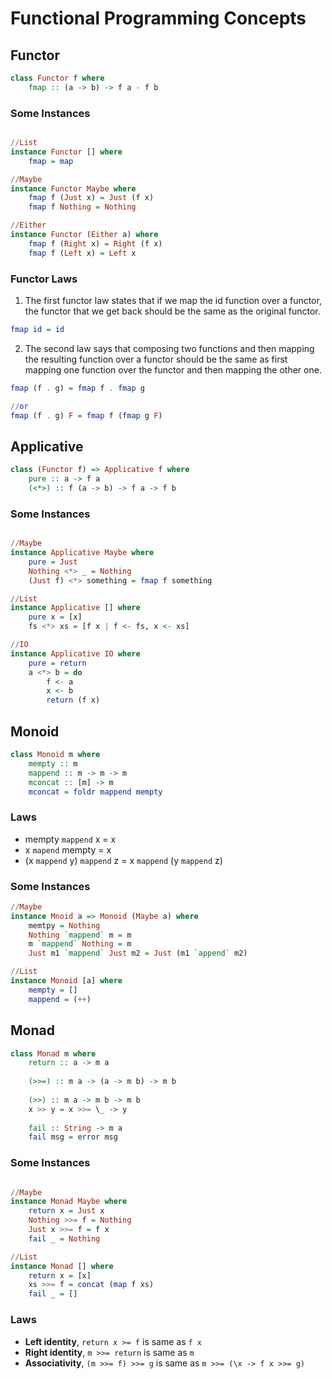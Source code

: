 # Functional Programming Concepts

## Functor

```haskell
class Functor f where
    fmap :: (a -> b) -> f a - f b
```

### Some Instances

```haskell

//List
instance Functor [] where
    fmap = map

//Maybe
instance Functor Maybe where
    fmap f (Just x) = Just (f x)
    fmap f Nothing = Nothing

//Either
instance Functor (Either a) where
    fmap f (Right x) = Right (f x)
    fmap f (Left x) = Left x

```

### Functor Laws

1. The first functor law states that if we map the id function over a functor, the functor that we get back should be the same as the original functor. 

```haskell
fmap id = id
```

2. The second law says that composing two functions and then mapping the resulting function over a functor should be the same as first mapping one function over the functor and then mapping the other one. 
```haskell
fmap (f . g) = fmap f . fmap g

//or 
fmap (f . g) F = fmap f (fmap g F)
```


## Applicative

```haskell
class (Functor f) => Applicative f where  
    pure :: a -> f a  
    (<*>) :: f (a -> b) -> f a -> f b  
```

### Some Instances
```haskell

//Maybe
instance Applicative Maybe where
    pure = Just
    Nothing <*> _ = Nothing
    (Just f) <*> something = fmap f something

//List
instance Applicative [] where
    pure x = [x]
    fs <*> xs = [f x | f <- fs, x <- xs]

//IO
instance Applicative IO where
    pure = return
    a <*> b = do
        f <- a
        x <- b
        return (f x)
```


## Monoid
```haskell
class Monoid m where
    mempty :: m
    mappend :: m -> m -> m
    mconcat :: [m] -> m
    mconcat = foldr mappend mempty
```

### Laws
- mempty `mappend` x = x
- x `mapend` mempty = x
- (x `mappend` y) `mappend` z = x `mappend` (y `mappend` z)

### Some Instances
```haskell
//Maybe
instance Mnoid a => Monoid (Maybe a) where
    memtpy = Nothing
    Nothing `mappend` m = m
    m `mappend` Nothing = m 
    Just m1 `mappend` Just m2 = Just (m1 `append` m2)

//List
instance Monoid [a] where
    mempty = []
    mappend = (++)
```

## Monad
```haskell
class Monad m where  
    return :: a -> m a  
  
    (>>=) :: m a -> (a -> m b) -> m b  
  
    (>>) :: m a -> m b -> m b  
    x >> y = x >>= \_ -> y  
  
    fail :: String -> m a  
    fail msg = error msg  
```

### Some Instances
```haskell

//Maybe
instance Monad Maybe where
    return x = Just x
    Nothing >>= f = Nothing
    Just x >>= f = f x
    fail _ = Nothing

//List
instance Monad [] where
    return x = [x]
    xs >>= f = concat (map f xs)
    fail _ = []
```

### Laws

- **Left identity**, `return x >= f` is same as `f x`
- **Right identity**, `m >>= return` is same as `m`
- **Associativity**, `(m >>= f) >>= g` is same as `m >>= (\x -> f x >>= g)`